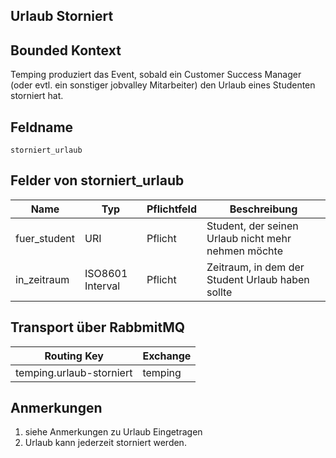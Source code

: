 ## Urlaub Storniert

## Bounded Kontext

Temping produziert das Event, sobald ein Customer Success Manager (oder evtl. ein sonstiger jobvalley Mitarbeiter) den Urlaub eines Studenten storniert hat.

## Feldname

`storniert_urlaub`

## Felder von storniert_urlaub

| Name | Typ  | Pflichtfeld  | Beschreibung |
|---|---|---|---|
| fuer_student          | URI              | Pflicht | Student, der seinen Urlaub nicht mehr nehmen möchte                         |
| in_zeitraum           | ISO8601 Interval | Pflicht | Zeitraum, in dem der Student Urlaub haben sollte                            |

## Transport über RabbmitMQ

| Routing Key | Exchange |
|---|---|
| temping.urlaub-storniert | temping |


## Anmerkungen

1. siehe Anmerkungen zu Urlaub Eingetragen
2. Urlaub kann jederzeit storniert werden.

